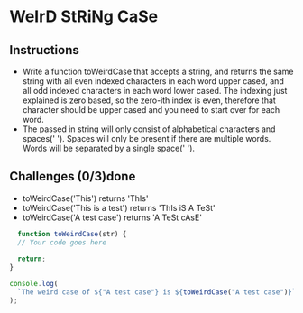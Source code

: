 # WeIrD StRiNg CaSe

## Instructions
- Write a function toWeirdCase that accepts a string, and returns the same string with all even indexed characters in each word upper cased, and all odd indexed characters in each word lower cased. The indexing just explained is zero based, so the zero-ith index is even, therefore that character should be upper cased and you need to start over for each word.
- The passed in string will only consist of alphabetical characters and spaces(' '). Spaces will only be present if there are multiple words. Words will be separated by a single space(' ').

## Challenges (0/3)done
- toWeirdCase('This') returns 'ThIs'
- toWeirdCase('This is a test') returns 'ThIs iS A TeSt'
- toWeirdCase('A test case') returns 'A TeSt cAsE'

```js
  function toWeirdCase(str) {
  // Your code goes here
  
  return;
}

console.log(
  `The weird case of ${"A test case"} is ${toWeirdCase("A test case")}`
);

 ```
